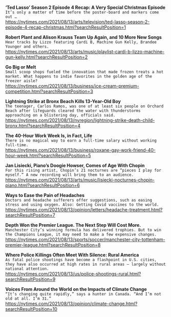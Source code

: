 **‘Ted Lasso’ Season 2 Episode 4 Recap: A Very Special Christmas Episode**\
`It’s only a matter of time before the poster-board and markers come out …`\
https://nytimes.com/2021/08/13/arts/television/ted-lasso-season-2-episode-4-recap-christmas.html?searchResultPosition=1

**Robert Plant and Alison Krauss Team Up Again, and 10 More New Songs**\
`Hear tracks by Lizzo featuring Cardi B, Machine Gun Kelly, Brandee Younger and others.`\
https://nytimes.com/2021/08/13/arts/music/playlist-cardi-b-lizzo-machine-gun-kelly.html?searchResultPosition=2

**Go Big or Melt**\
`Small scoop shops fueled the innovation that made frozen treats a hot market. What happens to indie favorites in the golden age of the freezer aisle?`\
https://nytimes.com/2021/08/13/business/ice-cream-premium-competition.html?searchResultPosition=3

**Lightning Strike at Bronx Beach Kills 13-Year-Old Boy**\
`The teenager, Carlos Ramos, was one of at least six people on Orchard Beach after lifeguards cleared the water with thunderstorms approaching on a blistering day, officials said.`\
https://nytimes.com/2021/08/13/nyregion/lightning-strike-death-child-bronx.html?searchResultPosition=4

**The 40-Hour Work Week Is, in Fact, Life**\
`There is no magical way to earn a full-time salary without working full-time.`\
https://nytimes.com/2021/08/13/business/roxane-gay-work-friend-40-hour-week.html?searchResultPosition=5

**Jan Lisiecki, Piano’s Doogie Howser, Comes of Age With Chopin**\
`For this rising artist, Chopin’s 21 nocturnes are “pieces I play for myself.” A new recording will bring them to an audience.`\
https://nytimes.com/2021/08/13/arts/music/lisiecki-nocturnes-chopin-piano.html?searchResultPosition=6

**Ways to Ease the Pain of Headaches**\
`Doctors and headache sufferers offer suggestions, such as easing stress and using oxygen. Also: Getting Covid vaccines to the world.`\
https://nytimes.com/2021/08/13/opinion/letters/headache-treatment.html?searchResultPosition=7

**Depth Won the Premier League. The Next Step Will Cost More.**\
`Manchester City’s winning formula has delivered trophies. But to win the Champions League, it may need to make a few expensive changes.`\
https://nytimes.com/2021/08/13/sports/soccer/manchester-city-tottenham-premier-league.html?searchResultPosition=8

**Where Police Killings Often Meet With Silence: Rural America**\
`As fatal police shootings have become a flashpoint in U.S. cities, they have also occurred at high rates in rural areas — largely without national attention.`\
https://nytimes.com/2021/08/13/us/police-shootings-rural.html?searchResultPosition=9

**Voices From Around the World on the Impacts of Climate Change**\
`“It’s changing quite rapidly,” says a hunter in Canada. “And I’m not old at all. I’m 31.”`\
https://nytimes.com/2021/08/13/opinion/climate-change.html?searchResultPosition=10

